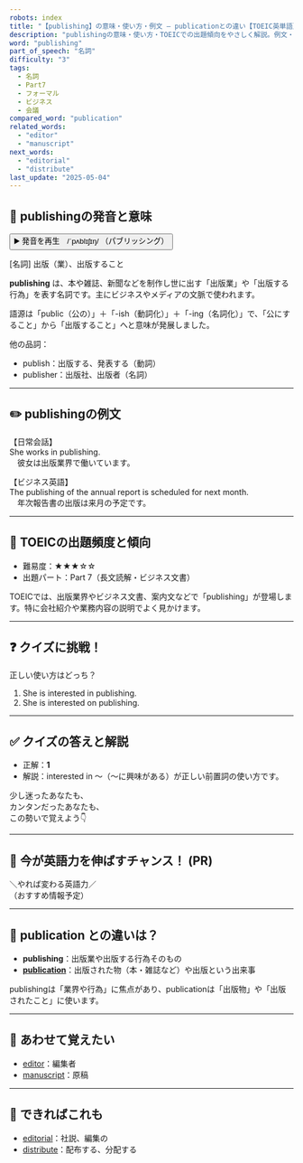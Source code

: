 ```yaml
---
robots: index
title: "【publishing】の意味・使い方・例文 ― publicationとの違い【TOEIC英単語】"
description: "publishingの意味・使い方・TOEICでの出題傾向をやさしく解説。例文・クイズ付きでpublicationとの違いもわかりやすく学べます。"
word: "publishing"
part_of_speech: "名詞"
difficulty: "3"
tags:
  - 名詞
  - Part7
  - フォーマル
  - ビジネス
  - 会議
compared_word: "publication"
related_words:
  - "editor"
  - "manuscript"
next_words:
  - "editorial"
  - "distribute"
last_update: "2025-05-04"
---
```


## 🔰 publishingの発音と意味

<button class="play-audio" onclick="playTTS('publishing')">
  <span class="play-audio-main">
    ▶️ 発音を再生　/ˈpʌblɪʃɪŋ/
  </span>
  <span class="play-audio-sub">
    （パブリッシング）
  </span>
</button>

[名詞] 出版（業）、出版すること

**publishing** は、本や雑誌、新聞などを制作し世に出す「出版業」や「出版する行為」を表す名詞です。主にビジネスやメディアの文脈で使われます。

語源は「public（公の）」＋「-ish（動詞化）」＋「-ing（名詞化）」で、「公にすること」から「出版すること」へと意味が発展しました。

他の品詞：  
- publish：出版する、発表する（動詞）
- publisher：出版社、出版者（名詞）

---

## ✏️ publishingの例文

【日常会話】  
She works in publishing.  
　彼女は出版業界で働いています。

【ビジネス英語】  
The publishing of the annual report is scheduled for next month.  
　年次報告書の出版は来月の予定です。

---

## 🎯 TOEICの出題頻度と傾向

- 難易度：★★★☆☆
- 出題パート：Part 7（長文読解・ビジネス文書）

TOEICでは、出版業界やビジネス文書、案内文などで「publishing」が登場します。特に会社紹介や業務内容の説明でよく見かけます。

---

## ❓ クイズに挑戦！

正しい使い方はどっち？

1. She is interested in publishing.  
2. She is interested on publishing.

---

## ✅ クイズの答えと解説

- 正解：**1**
- 解説：interested in ～（～に興味がある）が正しい前置詞の使い方です。

少し迷ったあなたも、  
カンタンだったあなたも、  
この勢いで覚えよう👇️

---

## 🚀 今が英語力を伸ばすチャンス！ (PR)

<div class="info-center">
＼やれば変わる英語力／<br>  
（おすすめ情報予定）
</div>

---

## 🤔  publication との違いは？

- **publishing**：出版業や出版する行為そのもの
- **[publication](/publication)**：出版された物（本・雑誌など）や出版という出来事

publishingは「業界や行為」に焦点があり、publicationは「出版物」や「出版されたこと」に使います。

---

## 🧩 あわせて覚えたい

- [editor](/editor)：編集者
- [manuscript](/manuscript)：原稿

---

## 📖 できればこれも

- [editorial](/editorial)：社説、編集の
- [distribute](/distribute)：配布する、分配する

<!-- cvid: aid02_bid28 -->
